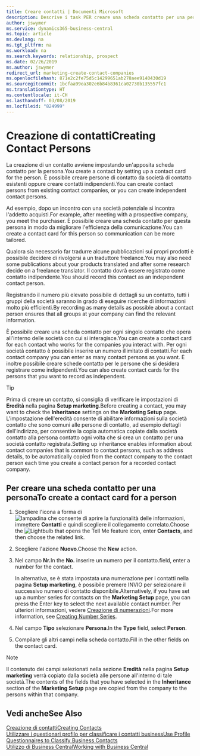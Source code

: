 ```yaml
---
title: Creare contatti | Documenti Microsoft
description: Descrive i task PER creare una scheda contatto per una persona, ad esempio, un potenziale cliente o un fornitore, contribuendo a definire la relazione e personalizzare la comunicazione.
author: jswymer
ms.service: dynamics365-business-central
ms.topic: article
ms.devlang: na
ms.tgt_pltfrm: na
ms.workload: na
ms.search.keywords: relationship, prospect
ms.date: 02/26/2019
ms.author: jswymer
redirect_url: marketing-create-contact-companies
ms.openlocfilehash: 871e2c2fe75d5c14299651ab278aee9140430d19
ms.sourcegitcommit: 1bcfaa99ea302e6b84b8361ca02730b135557fc1
ms.translationtype: HT
ms.contentlocale: it-CH
ms.lasthandoff: 03/08/2019
ms.locfileid: "824999"
---
```

# <a name="creating-contact-persons"></a><span data-ttu-id="11ce9-103">Creazione di contatti</span><span class="sxs-lookup"><span data-stu-id="11ce9-103">Creating Contact Persons</span></span>
<span data-ttu-id="11ce9-104">La creazione di un contatto avviene impostando un'apposita scheda contatto per la persona.</span><span class="sxs-lookup"><span data-stu-id="11ce9-104">You create a contact by setting up a contact card for the person.</span></span> <span data-ttu-id="11ce9-105">È possibile creare persone di contatto da società di contatto esistenti oppure creare contatti indipendenti.</span><span class="sxs-lookup"><span data-stu-id="11ce9-105">You can create contact persons from existing contact companies, or you can create independent contact persons.</span></span>

<span data-ttu-id="11ce9-106">Ad esempio, dopo un incontro con una società potenziale si incontra l'addetto acquisti.</span><span class="sxs-lookup"><span data-stu-id="11ce9-106">For example, after meeting with a prospective company, you meet the purchaser.</span></span> <span data-ttu-id="11ce9-107">È possibile creare una scheda contatto per questa persona in modo da migliorare l'efficienza della comunicazione.</span><span class="sxs-lookup"><span data-stu-id="11ce9-107">You can create a contact card for this person so communication can be more tailored.</span></span>

<span data-ttu-id="11ce9-108">Qualora sia necessario far tradurre alcune pubblicazioni sui propri prodotti è possibile decidere di rivolgersi a un traduttore freelance.</span><span class="sxs-lookup"><span data-stu-id="11ce9-108">You may also need some publications about your products translated and after some research decide on a freelance translator.</span></span> <span data-ttu-id="11ce9-109">Il contatto dovrà essere registrato come contatto indipendente.</span><span class="sxs-lookup"><span data-stu-id="11ce9-109">You should record this contact as an independent contact person.</span></span>

<span data-ttu-id="11ce9-110">Registrando il numero più elevato possibile di dettagli su un contatto, tutti i gruppi della società saranno in grado di eseguire ricerche di informazioni molto più efficienti.</span><span class="sxs-lookup"><span data-stu-id="11ce9-110">By recording as many details as possible about a contact person ensures that all groups at your company can find the relevant information.</span></span>

<span data-ttu-id="11ce9-111">È possibile creare una scheda contatto per ogni singolo contatto che opera all'interno delle società con cui si interagisce.</span><span class="sxs-lookup"><span data-stu-id="11ce9-111">You can create a contact card for each contact who works for the companies you interact with.</span></span> <span data-ttu-id="11ce9-112">Per ogni società contatto è possibile inserire un numero illimitato di contatti.</span><span class="sxs-lookup"><span data-stu-id="11ce9-112">For each contact company you can enter as many contact persons as you want.</span></span> <span data-ttu-id="11ce9-113">È inoltre possibile creare schede contatto per le persone che si desidera registrare come indipendenti.</span><span class="sxs-lookup"><span data-stu-id="11ce9-113">You can also create contact cards for the persons that you want to record as independent.</span></span>

> [!TIP]  
>   <span data-ttu-id="11ce9-114">Prima di creare un contatto, si consiglia di verificare le impostazioni di **Eredità** nella pagina **Setup marketing**.</span><span class="sxs-lookup"><span data-stu-id="11ce9-114">Before creating a contact, you may want to check the **Inheritance** settings on the **Marketing Setup** page.</span></span> <span data-ttu-id="11ce9-115">L'impostazione dell'eredità consente di abilitare informazioni sulla società contatto che sono comuni alle persone di contatto, ad esempio dettagli dell'indirizzo, per consentire la copia automatica copiate dalla società contatto alla persona contatto ogni volta che si crea un contatto per una società contatto registrata.</span><span class="sxs-lookup"><span data-stu-id="11ce9-115">Setting up inheritance enables information about contact companies that is common to contact persons, such as address details, to be automatically copied from the contact company to the contact person each time you create a contact person for a recorded contact company.</span></span>

## <a name="to-create-a-contact-card-for-a-person"></a><span data-ttu-id="11ce9-116">Per creare una scheda contatto per una persona</span><span class="sxs-lookup"><span data-stu-id="11ce9-116">To create a contact card for a person</span></span>
1. <span data-ttu-id="11ce9-117">Scegliere l'icona a forma di ![lampadina che consente di aprire la funzionalità delle informazioni](media/ui-search/search_small.png "Informazioni sull'operazione che si desidera eseguire"), immettere **Contatti** e quindi scegliere il collegamento correlato.</span><span class="sxs-lookup"><span data-stu-id="11ce9-117">Choose the ![Lightbulb that opens the Tell Me feature](media/ui-search/search_small.png "Tell me what you want to do") icon, enter **Contacts**, and then choose the related link.</span></span>
2. <span data-ttu-id="11ce9-118">Scegliere l'azione **Nuovo**.</span><span class="sxs-lookup"><span data-stu-id="11ce9-118">Choose the **New** action.</span></span>
3. <span data-ttu-id="11ce9-119">Nel campo **Nr.**</span><span class="sxs-lookup"><span data-stu-id="11ce9-119">In the **No.**</span></span> <span data-ttu-id="11ce9-120">inserire un numero per il contatto.</span><span class="sxs-lookup"><span data-stu-id="11ce9-120">field, enter a number for the contact.</span></span>

    <span data-ttu-id="11ce9-121">In alternativa, se è stata impostata una numerazione per i contatti nella pagina **Setup marketing**, è possibile premere INVIO per selezionare il successivo numero di contatto disponibile.</span><span class="sxs-lookup"><span data-stu-id="11ce9-121">Alternatively, if you have set up a number series for contacts on the **Marketing Setup** page, you can press the Enter key to select the next available contact number.</span></span> <span data-ttu-id="11ce9-122">Per ulteriori informazioni, vedere [Creazione di numerazioni](ui-create-number-series.md).</span><span class="sxs-lookup"><span data-stu-id="11ce9-122">For more information, see [Creating Number Series](ui-create-number-series.md).</span></span>
4. <span data-ttu-id="11ce9-123">Nel campo **Tipo** selezionare **Persona**.</span><span class="sxs-lookup"><span data-stu-id="11ce9-123">In the **Type** field, select **Person**.</span></span>
5. <span data-ttu-id="11ce9-124">Compilare gli altri campi nella scheda contatto.</span><span class="sxs-lookup"><span data-stu-id="11ce9-124">Fill in the other fields on the contact card.</span></span>

> [!NOTE]  
>   <span data-ttu-id="11ce9-125">Il contenuto dei campi selezionati nella sezione **Eredità** nella pagina **Setup marketing** verrà copiato dalla società alle persone all'interno di tale società.</span><span class="sxs-lookup"><span data-stu-id="11ce9-125">The contents of the fields that you have selected in the **Inheritance** section of the **Marketing Setup** page are copied from the company to the persons within that company.</span></span>

## <a name="see-also"></a><span data-ttu-id="11ce9-126">Vedi anche</span><span class="sxs-lookup"><span data-stu-id="11ce9-126">See Also</span></span>
[<span data-ttu-id="11ce9-127">Creazione di contatti</span><span class="sxs-lookup"><span data-stu-id="11ce9-127">Creating Contacts</span></span>](marketing-create-contact-companies.md)  
[<span data-ttu-id="11ce9-128">Utilizzare i questionari profilo per classificare i contatti business</span><span class="sxs-lookup"><span data-stu-id="11ce9-128">Use Profile Questionnaires to Classify Business Contacts</span></span>](marketing-create-contact-profile-questionnaire.md)  
[<span data-ttu-id="11ce9-129">Utilizzo di Business Central</span><span class="sxs-lookup"><span data-stu-id="11ce9-129">Working with Business Central</span></span>](ui-work-product.md)
